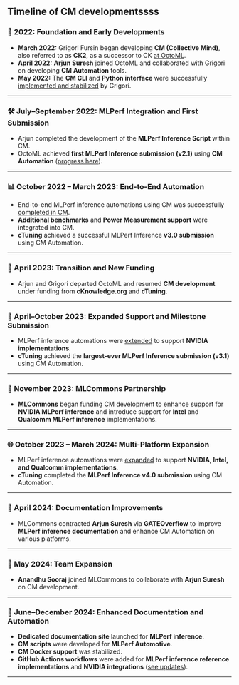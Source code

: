 ## Timeline of CM developmentssss

### **🚀 2022: Foundation and Early Developments**

- **March 2022:** Grigori Fursin began developing **CM (Collective Mind)**, also referred to as **CK2**, as a successor to CK [at OctoML](https://github.com/octoml/ck/commits/master/?since=2022-03-01&until=2022-03-31).
- **April 2022:** **Arjun Suresh** joined OctoML and collaborated with Grigori on developing **CM Automation** tools.
- **May 2022:** The **CM CLI** and **Python interface** were successfully [implemented and stabilized](https://github.com/octoml/ck/commits/master/?since=2022-04-01&until=2022-05-31) by Grigori.

---

### **🛠️ July–September 2022: MLPerf Integration and First Submission**

- Arjun completed the development of the **MLPerf Inference Script** within CM.
- OctoML achieved **first MLPerf Inference submission (v2.1)** using **CM Automation** ([progress here](https://github.com/octoml/ck/commits/master/?since=2022-06-01&until=2022-09-30)).

---

### **📊 October 2022 – March 2023: End-to-End Automation**

- End-to-end MLPerf inference automations using CM was successfully [completed in CM](https://github.com/octoml/ck/commits/master/?since=2022-10-01&until=2023-03-31).
- **Additional benchmarks** and **Power Measurement support** were integrated into CM.
- **cTuning** achieved a successful MLPerf Inference **v3.0 submission** using CM Automation.

---

### **🔄 April 2023: Transition and New Funding**

- Arjun and Grigori departed OctoML and resumed **CM development** under funding from **cKnowledge.org** and **cTuning**.

---

### **🚀 April–October 2023: Expanded Support and Milestone Submission**

- MLPerf inference automations were [extended](https://github.com/mlcommons/ck/commits/master?since=2023-04-01&until=2023-10-31) to support **NVIDIA implementations**.
- **cTuning** achieved the **largest-ever MLPerf Inference submission (v3.1)** using CM Automation.

---

### **🤝 November 2023: MLCommons Partnership**

- **MLCommons** began funding CM development to enhance support for **NVIDIA MLPerf inference** and introduce support for **Intel** and **Qualcomm MLPerf inference** implementations.

---

### **🌐 October 2023 – March 2024: Multi-Platform Expansion**

- MLPerf inference automations were [expanded](https://github.com/mlcommons/ck/commits/master?since=2023-10-01&until=2024-03-15) to support **NVIDIA, Intel, and Qualcomm implementations**.
- **cTuning** completed the **MLPerf Inference v4.0 submission** using CM Automation.

---

### **📝 April 2024: Documentation Improvements**

- MLCommons contracted **Arjun Suresh** via **GATEOverflow** to improve **MLPerf inference documentation** and enhance CM Automation on various platforms.

---

### **👥 May 2024: Team Expansion**

- **Anandhu Sooraj** joined MLCommons to collaborate with **Arjun Suresh** on CM development.

---

### **📖 June–December 2024: Enhanced Documentation and Automation**

- **Dedicated documentation site** launched for **MLPerf inference**.
- **CM scripts** were developed for **MLPerf Automotive**.
- **CM Docker support** was stabilized.
- **GitHub Actions workflows** were added for **MLPerf inference reference implementations** and **NVIDIA integrations** ([see updates](https://github.com/mlcommons/mlperf-automations/commits/main?since=2024-06-01&until=2024-12-31)).

---

